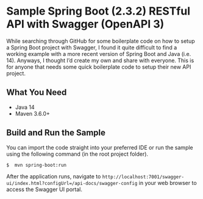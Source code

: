 # Sample Spring Boot (2.3.2) RESTful API with Swagger (OpenAPI 3)

While searching through GitHub for some boilerplate code on how to setup a Spring Boot project with Swagger, I found it quite difficult to find a working example with a more recent version of Spring Boot and Java (i.e. 14). Anyways, I thought I’d create my own and share with everyone. This is for anyone that needs some quick boilerplate code to setup their new API project.

## What You Need

* Java 14
* Maven 3.6.0+

## Build and Run the Sample

You can import the code straight into your preferred IDE or run the sample using the following command (in the root project folder).

```zsh
$  mvn spring-boot:run
```
After the application runs, navigate to `http://localhost:7001/swagger-ui/index.html?configUrl=/api-docs/swagger-config` in your web browser to access the Swagger UI portal.
